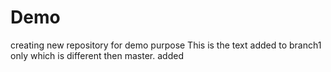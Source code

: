 # Demo
creating new repository for demo purpose
This is the text added to branch1 only which is different then master.
added
